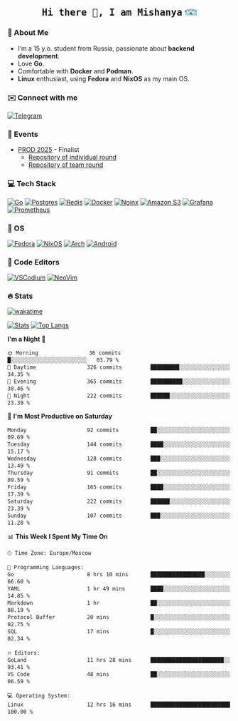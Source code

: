 <h2 align='center'><samp><strong>Hi there 👋, I am Mishanya</strong></samp> <img height="15px" src="./assets/gopher-header.png"></h2>

### 🚀 About Me

- I’m a 15 y.o. student from Russia, passionate about **backend development**.
- Love **Go**.
- Comfortable with **Docker** and **Podman**.
- **Linux** enthusiast, using **Fedora** and **NixOS** as my main OS.

### ✉️ Connect with me

[![Telegram](https://img.shields.io/badge/Telegram-2CA5E0?style=for-the-badge&logo=telegram&logoColor=white)](https://t.me/misshanya7)

### 📅 Events

- [PROD 2025](https://prodcontest.ru) - Finalist
  - [Repository of individual round](https://github.com/misshanya/PROD2025-final-individual)
  - [Repository of team round](https://github.com/Central-University-IT-prod/2025-final-command-team-32-prod-final-team/)

### 💻 Tech Stack

[![Go](https://img.shields.io/badge/Go-%2300ADD8.svg?style=for-the-badge&logo=go&logoColor=white)](#)
[![Postgres](https://img.shields.io/badge/Postgres-%23316192.svg?style=for-the-badge&logo=postgresql&logoColor=white)](#)
[![Redis](https://img.shields.io/badge/redis-%23DD0031.svg?style=for-the-badge&logo=redis&logoColor=white)](#)
[![Docker](https://img.shields.io/badge/Docker-2496ED?style=for-the-badge&logo=docker&logoColor=fff)](#)
[![Nginx](https://img.shields.io/badge/nginx-%23009639.svg?style=for-the-badge&logo=nginx&logoColor=white)](#)
[![Amazon S3](https://img.shields.io/badge/Amazon%20S3-FF9900?style=for-the-badge&logo=amazons3&logoColor=white)](#)
[![Grafana](https://img.shields.io/badge/Grafana-F2F4F9?style=for-the-badge&logo=grafana&logoColor=orange&labelColor=F2F4F9)](#)
[![Prometheus](https://img.shields.io/badge/Prometheus-000000?style=for-the-badge&logo=prometheus&labelColor=000000)](#)

### 🐧 OS

[![Fedora](https://img.shields.io/badge/Fedora-51A2DA?style=for-the-badge&logo=fedora&logoColor=fff)](#)
[![NixOS](https://img.shields.io/badge/NixOS-5277C3?style=for-the-badge&logo=nixos&logoColor=white)](#)
[![Arch](https://img.shields.io/badge/Arch%20Linux-1793D1?logo=arch-linux&logoColor=fff&style=for-the-badge)](#)
[![Android](https://img.shields.io/badge/Android-3DDC84?style=for-the-badge&logo=android&logoColor=white)](#)

### 📝 Code Editors

[![VSCodium](https://img.shields.io/badge/VSCodium-2F80ED?style=for-the-badge&logo=vscodium&logoColor=fff)](#)
[![NeoVim](https://img.shields.io/badge/NeoVim-%2357A143.svg?&style=for-the-badge&logo=neovim&logoColor=white)](#)

### 🔥 Stats

[![wakatime](https://wakatime.com/badge/user/6c2e820c-673b-4690-9190-7b15c368b37f.svg?style=for-the-badge)](https://wakatime.com/@misshanya)

[![Stats](https://github-readme-stats.vercel.app/api?username=misshanya&show_icons=true&theme=dracula)](#)
[![Top Langs](https://github-readme-stats.vercel.app/api/top-langs/?username=misshanya&layout=compact&theme=dracula)](#)

<!--START_SECTION:waka-->
**I'm a Night 🦉** 

```text
🌞 Morning                36 commits          █░░░░░░░░░░░░░░░░░░░░░░░░   03.79 % 
🌆 Daytime                326 commits         █████████░░░░░░░░░░░░░░░░   34.35 % 
🌃 Evening                365 commits         ██████████░░░░░░░░░░░░░░░   38.46 % 
🌙 Night                  222 commits         ██████░░░░░░░░░░░░░░░░░░░   23.39 % 
```
📅 **I'm Most Productive on Saturday** 

```text
Monday                   92 commits          ██░░░░░░░░░░░░░░░░░░░░░░░   09.69 % 
Tuesday                  144 commits         ████░░░░░░░░░░░░░░░░░░░░░   15.17 % 
Wednesday                128 commits         ███░░░░░░░░░░░░░░░░░░░░░░   13.49 % 
Thursday                 91 commits          ██░░░░░░░░░░░░░░░░░░░░░░░   09.59 % 
Friday                   165 commits         ████░░░░░░░░░░░░░░░░░░░░░   17.39 % 
Saturday                 222 commits         ██████░░░░░░░░░░░░░░░░░░░   23.39 % 
Sunday                   107 commits         ███░░░░░░░░░░░░░░░░░░░░░░   11.28 % 
```


📊 **This Week I Spent My Time On** 

```text
🕑︎ Time Zone: Europe/Moscow

💬 Programming Languages: 
Go                       8 hrs 10 mins       █████████████████░░░░░░░░   66.60 % 
YAML                     1 hr 49 mins        ████░░░░░░░░░░░░░░░░░░░░░   14.85 % 
Markdown                 1 hr                ██░░░░░░░░░░░░░░░░░░░░░░░   08.19 % 
Protocol Buffer          20 mins             █░░░░░░░░░░░░░░░░░░░░░░░░   02.75 % 
SQL                      17 mins             █░░░░░░░░░░░░░░░░░░░░░░░░   02.34 % 

🔥 Editors: 
GoLand                   11 hrs 28 mins      ███████████████████████░░   93.41 % 
VS Code                  48 mins             ██░░░░░░░░░░░░░░░░░░░░░░░   06.59 % 

💻 Operating System: 
Linux                    12 hrs 16 mins      █████████████████████████   100.00 % 
```


<!--END_SECTION:waka-->
